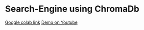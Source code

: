 # Search-Engine using ChromaDb
[Google colab link](https://colab.research.google.com/drive/1NVhfQ9GGQt_lEAkiX21Zg6Uh9Pi52rBW?usp=drive_link)
[Demo on Youtube](https://youtu.be/fJiP92DAuDI)
